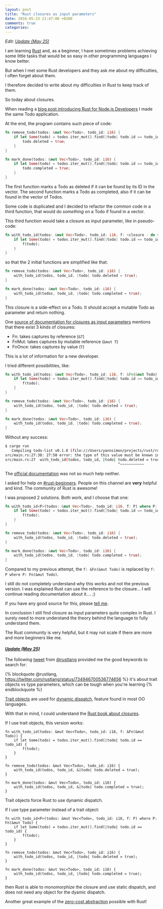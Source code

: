 ```yaml
---
layout: post
title: "Rust closures as input parameters"
date: 2016-05-23 21:47:00 +0200
comments: true
categories: 
---
```


_Edit:_ [_Update (May 25)_](#update-2016-05-25)

I am learning [Rust](https://www.rust-lang.org/) and, as a beginner, I have sometimes problems achieving some little tasks that would be so easy in other programming languages I know better.

But when I met some Rust developers and they ask me about my difficulties, I often forget about them.

I therefore decided to write about my difficulties in Rust to keep track of them.

So today about closures.

When reading a [blog post introducing Rust for Node.js Developers](http://fredrik.anderzon.se/2016/05/10/rust-for-node-developers-part-1-introduction/) I made the same Todo application.

At the end, the program contains such piece of code:

```rust
fn remove_todo(todos: &mut Vec<Todo>, todo_id: i16) {
	if let Some(todo) = todos.iter_mut().find(|todo| todo.id == todo_id) {
		todo.deleted = true;
	}
}

fn mark_done(todos: &mut Vec<Todo>, todo_id: i16) {
	if let Some(todo) = todos.iter_mut().find(|todo| todo.id == todo_id) {
		todo.completed = true;
	}
}
```

The first function marks a Todo as deleted if it can be found by its ID in the vector.
The second function marks a Todo as completed, also if it can be found in the vector of Todos.

Some code is duplicated and I decided to refactor the common code in a third function, that would do _something_ on a Todo if found in a vector.

This third function would take a closure as input parameter, like in pseudo-code:
```rust
fn with_todo_id(todos: &mut Vec<Todo>, todo_id: i16, f: <closure - do something on a Todo>) {
    if let Some(todo) = todos.iter_mut().find(|todo| todo.id == todo_id) {
        f(todo);
    }
}
```

so that the 2 initial functions are simplified like that:

```rust
fn remove_todo(todos: &mut Vec<Todo>, todo_id: i16) {
    with_todo_id(todos, todo_id, |todo| todo.deleted = true);
}

fn mark_done(todos: &mut Vec<Todo>, todo_id: i16) {
    with_todo_id(todos, todo_id, |todo| todo.completed = true);
}
```

This closure is a side-effect on a Todo. It should accept a mutable Todo as parameter and return nothing.

One [source of documentation for closures as input parameters](http://rustbyexample.com/fn/closures/input_parameters.html) mentions that there exist 3 kinds of closures:

- Fn: takes captures by reference (`&T`)
- FnMut: takes captures by mutable reference (`&mut T`)
- FnOnce: takes captures by value (`T`)

This is a lot of information for a new developer.

I tried different possibilities, like:

```rust
fn with_todo_id(todos: &mut Vec<Todo>, todo_id: i16, f: &Fn(&mut Todo)) {
    if let Some(todo) = todos.iter_mut().find(|todo| todo.id == todo_id) {
        f(todo);
    }
}

fn remove_todo(todos: &mut Vec<Todo>, todo_id: i16) {
    with_todo_id(todos, todo_id, |todo| todo.deleted = true);
}

fn mark_done(todos: &mut Vec<Todo>, todo_id: i16) {
    with_todo_id(todos, todo_id, |todo| todo.completed = true);
}
```

Without any success:
```bash
$ cargo run
   Compiling todo-list v0.1.0 (file:///Users/yannsimon/projects/rust/rust-playground/todo-list)
src/main.rs:27:38: 27:50 error: the type of this value must be known in this context
src/main.rs:27 	with_todo_id(todos, todo_id, |todo| todo.deleted = true);
               	                                    ^~~~~~~~~~~~
```

The [official documentation](https://doc.rust-lang.org/book/closures.html#taking-closures-as-arguments) was not so much help neither.

I asked for help on [#rust-beginners](https://client00.chat.mibbit.com/?server=irc.mozilla.org&channel=%23rust-beginners).
People on this channel are **very** helpful and kind. The community of Rust is awesome!

I was proposed 2 solutions. Both work, and I choose that one:
```rust
fn with_todo_id<P>(todos: &mut Vec<Todo>, todo_id: i16, f: P) where P: Fn(&mut Todo) {
    if let Some(todo) = todos.iter_mut().find(|todo| todo.id == todo_id) {
        f(todo);
    }
}

fn remove_todo(todos: &mut Vec<Todo>, todo_id: i16) {
    with_todo_id(todos, todo_id, |todo| todo.deleted = true);
}

fn mark_done(todos: &mut Vec<Todo>, todo_id: i16) {
    with_todo_id(todos, todo_id, |todo| todo.completed = true);
}
```

Compared to my previous attempt, the `f: &Fn(&mut Todo)` is replaced by `f: P where P: Fn(&mut Todo)`.

I still do not completely understand why this works and not the previous version. I was explained Rust can use the reference to the closure... I will continue reading documentation about it.... ;)

If you have any good source for this, please [tell me](https://twitter.com/simon_yann).

In conclusion I still find closure as input parameters quite complex in Rust. I surely need to more understand the theory behind the language to fully understand them.

The Rust community is very helpful, but it may not scale if there are more and more beginners like me.



#### <a name="update-2016-05-25"></a> [_Update (May 25)_](#update-2016-05-25)

The following [tweet](https://twitter.com/rustlang/status/734946700536774656) from [@rustlang](https://twitter.com/rustlang) provided me the good keywords to search for:

{% blockquote @rustlang, https://twitter.com/rustlang/status/734946700536774656 %}
it's about trait objects vs type parameters, which can be tough when you're learning
{% endblockquote %}

[Trait objects](https://doc.rust-lang.org/book/trait-objects.html) are used for [dynamic dispatch](https://en.wikipedia.org/wiki/Dynamic_dispatch), feature found in most OO languages.

With that in mind, I could understand the [Rust book about closures](https://doc.rust-lang.org/book/closures.html#taking-closures-as-arguments).

If I use trait objects, this version works:
```
fn with_todo_id(todos: &mut Vec<Todo>, todo_id: i16, f: &Fn(&mut Todo)) {
    if let Some(todo) = todos.iter_mut().find(|todo| todo.id == todo_id) {
        f(todo);
    }
}

fn remove_todo(todos: &mut Vec<Todo>, todo_id: i16) {
    with_todo_id(todos, todo_id, &|todo| todo.deleted = true);
}

fn mark_done(todos: &mut Vec<Todo>, todo_id: i16) {
    with_todo_id(todos, todo_id, &|todo| todo.completed = true);
}
```

Trait objects force Rust to use dynamic dispatch.

If I use type parameter instead of a trait object:
```
fn with_todo_id<P>(todos: &mut Vec<Todo>, todo_id: i16, f: P) where P: Fn(&mut Todo) {
    if let Some(todo) = todos.iter_mut().find(|todo| todo.id == todo_id) {
        f(todo);
    }
}

fn remove_todo(todos: &mut Vec<Todo>, todo_id: i16) {
    with_todo_id(todos, todo_id, |todo| todo.deleted = true);
}

fn mark_done(todos: &mut Vec<Todo>, todo_id: i16) {
    with_todo_id(todos, todo_id, |todo| todo.completed = true);
}
```

then Rust is able to monomorphize the closure and use static dispatch, and does not need any object for the dyamic dispatch.

Another great example of the [zero-cost abstraction](http://blog.rust-lang.org/2015/05/11/traits.html) possible with Rust!
